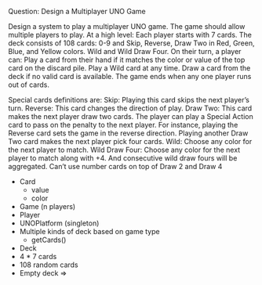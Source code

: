 Question: Design a Multiplayer UNO Game

Design a system to play a multiplayer UNO game. The game should allow multiple players to play. At a high level:
Each player starts with 7 cards.
The deck consists of 108 cards:
0-9 and Skip, Reverse, Draw Two in  Red, Green, Blue, and Yellow colors.
Wild and Wild Draw Four.
On their turn, a player can:
Play a card from their hand if it matches the color or value of the top card on the discard pile.
Play a Wild card at any time.
Draw a card from the deck if no valid card is available.
The game ends when any one player runs out of cards.

Special cards definitions are:
Skip: Playing this card skips the next player’s turn.
Reverse: This card changes the direction of play.
Draw Two: This card makes the next player draw two cards. The player can play a Special Action card to pass on the penalty to the next player. For instance, playing the Reverse card sets the game in the reverse direction. Playing another Draw Two card makes the next player pick four cards.
Wild: Choose any color for the next player to match.
Wild Draw Four: Choose any color for the next player to match along with +4. And consecutive wild draw fours will be aggregated.
Can’t use number cards on top of Draw 2 and Draw 4

- Card
    - value
    - color
- Game (n players)
- Player
- UNOPlatform (singleton)
- Multiple kinds of deck based on game type
    - getCards()
- Deck
 - 4 * 7 cards
 - 108 random cards
 - Empty deck => 
